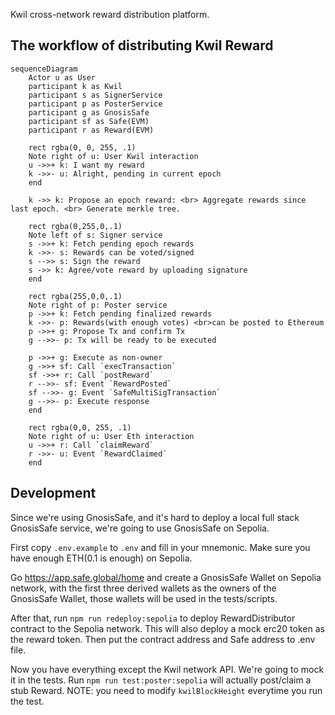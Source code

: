 Kwil cross-network reward distribution platform.

## The workflow of distributing Kwil Reward

```mermaid
sequenceDiagram
    Actor u as User
    participant k as Kwil
    participant s as SignerService
    participant p as PosterService
    participant g as GnosisSafe
    participant sf as Safe(EVM)
    participant r as Reward(EVM)

    rect rgba(0, 0, 255, .1)
    Note right of u: User Kwil interaction
    u ->>+ k: I want my reward
    k ->>- u: Alright, pending in current epoch
    end

    k ->> k: Propose an epoch reward: <br> Aggregate rewards since last epoch. <br> Generate merkle tree.

    rect rgba(0,255,0,.1)
    Note left of s: Signer service
    s ->>+ k: Fetch pending epoch rewards
    k ->>- s: Rewards can be voted/signed
    s -->> s: Sign the reward
    s ->> k: Agree/vote reward by uploading signature
    end

    rect rgba(255,0,0,.1)
    Note right of p: Poster service
    p ->>+ k: Fetch pending finalized rewards
    k ->>- p: Rewards(with enough votes) <br>can be posted to Ethereum
    p ->>+ g: Propose Tx and confirm Tx
    g -->>- p: Tx will be ready to be executed

    p ->>+ g: Execute as non-owner
    g ->>+ sf: Call `execTransaction`
    sf ->>+ r: Call `postReward`
    r -->>- sf: Event `RewardPosted`
    sf -->>- g: Event `SafeMultiSigTransaction`
    g -->>- p: Execute response
    end

    rect rgba(0,0, 255, .1)
    Note right of u: User Eth interaction
    u ->>+ r: Call `claimReward`
    r ->>- u: Event `RewardClaimed`
    end
```

## Development

Since we're using GnosisSafe, and it's hard to deploy a local full stack GnosisSafe
service, we're going to use GnosisSafe on Sepolia.

First copy `.env.example` to `.env` and fill in your mnemonic. Make sure you have
enough ETH(0.1 is enough) on Sepolia.

Go https://app.safe.global/home and create a GnosisSafe Wallet on Sepolia network, with
the first three derived wallets as the owners of the GnosisSafe Wallet, those wallets
will be used in the tests/scripts.

After that, run `npm run redeploy:sepolia` to deploy RewardDistributor contract to
the Sepolia network. This will also deploy a mock erc20 token as the reward token.
Then put the contract address and Safe address to .env file.

Now you have everything except the Kwil network API. We're going to mock it in the tests.
Run `npm run test:poster:sepolia` will actually post/claim a stub Reward.
NOTE: you need to modify `kwilBlockHeight` everytime you run the test.